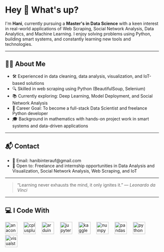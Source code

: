 <h1 align="left">Hey 👋 What's up?</h1>

<p align="left">
I'm <strong>Hani</strong>, currently pursuing a <strong>Master's in Data Science</strong> with a keen interest in real-world applications of Web Scraping, Social Network Analysis, Data Analytics, and Machine Learning. I enjoy solving problems using Python, building smart systems, and constantly learning new tools and technologies.
</p>

---

<h2 align="left">🧑‍💻 About Me</h2>

<ul align="left">
  <li>🛠️ Experienced in data cleaning, data analysis, visualization, and IoT-based solutions</li>
  <li>🔍 Skilled in web scraping using Python (BeautifulSoup, Selenium)</li>
  <li>📚 Currently exploring: Deep Learning, Model Deployment, and Social Network Analysis</li>
  <li>🎯 Career Goal: To become a full-stack Data Scientist and freelance Python developer</li>
  <li>🎓 Background in mathematics with hands-on project work in smart systems and data-driven applications</li>
</ul>

---

<h2 align="left">📬 Contact</h2>

<ul align="left">
  <li>📧 Email: hanibinterauf@gmail.com</li>
  <li>💼 Open to: Freelance and internship opportunities in Data Analysis and Visualization, Social Network Analysis, Web Scraping, and IoT</li>
</ul>

---

> “Learning never exhausts the mind, it only ignites it.” — <em>Leonardo da Vinci</em>

---

<h2 align="left">💻 I Code With</h2>

<div align="left">
  <img src="https://cdn.jsdelivr.net/gh/devicons/devicon/icons/anaconda/anaconda-original.svg" height="40" alt="anaconda logo" />
  <img width="12" />
  <img src="https://cdn.jsdelivr.net/gh/devicons/devicon/icons/cplusplus/cplusplus-original.svg" height="40" alt="cplusplus logo" />
  <img width="12" />
  <img src="https://cdn.jsdelivr.net/gh/devicons/devicon/icons/arduino/arduino-original-wordmark.svg" height="40" alt="arduino logo" />
  <img width="12" />
  <img src="https://cdn.jsdelivr.net/gh/devicons/devicon/icons/jupyter/jupyter-original-wordmark.svg" height="40" alt="jupyter logo" />
  <img width="12" />
  <img src="https://cdn.jsdelivr.net/gh/devicons/devicon/icons/kaggle/kaggle-original.svg" height="40" alt="kaggle logo" />
  <img width="12" />
  <img src="https://cdn.jsdelivr.net/gh/devicons/devicon/icons/numpy/numpy-original.svg" height="40" alt="numpy logo" />
  <img width="12" />
  <img src="https://cdn.jsdelivr.net/gh/devicons/devicon/icons/pandas/pandas-original-wordmark.svg" height="40" alt="pandas logo" />
  <img width="12" />
  <img src="https://cdn.jsdelivr.net/gh/devicons/devicon/icons/python/python-original-wordmark.svg" height="40" alt="python logo" />
  <img width="12" />
  <img src="https://cdn.jsdelivr.net/gh/devicons/devicon/icons/visualstudio/visualstudio-plain-wordmark.svg" height="40" alt="visualstudio logo" />
</div>
